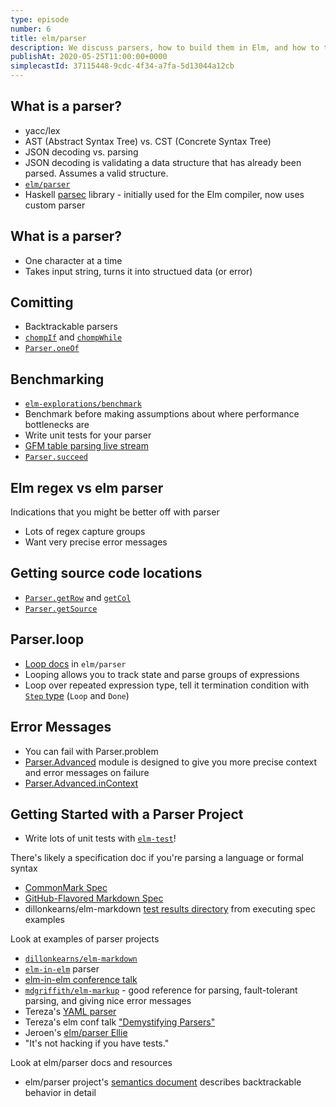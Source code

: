 ```yaml
---
type: episode
number: 6
title: elm/parser
description: We discuss parsers, how to build them in Elm, and how to try to make your error messages as nice as Elm's.
publishAt: 2020-05-25T11:00:00+0000
simplecastId: 37115448-9cdc-4f34-a7fa-5d13044a12cb
---
```


## What is a parser?

- yacc/lex
- AST (Abstract Syntax Tree) vs. CST (Concrete Syntax Tree)
- JSON decoding vs. parsing
- JSON decoding is validating a data structure that has already been parsed. Assumes a valid structure.
- [`elm/parser`](https://package.elm-lang.org/packages/elm/parser/latest/)
- Haskell [parsec](https://hackage.haskell.org/package/parsec) library - initially used for the Elm compiler, now uses custom parser

## What is a parser?

- One character at a time
- Takes input string, turns it into structued data (or error)

## Comitting 

- Backtrackable parsers
- [`chompIf`](https://package.elm-lang.org/packages/elm/parser/latest/Parser#chompIf) and [`chompWhile`](https://package.elm-lang.org/packages/elm/parser/latest/Parser#chompWhile)
- [`Parser.oneOf`](https://package.elm-lang.org/packages/elm/parser/latest/Parser#oneOf)

## Benchmarking

- [`elm-explorations/benchmark`](https://package.elm-lang.org/packages/elm-explorations/benchmark/latest/)
- Benchmark before making assumptions about where performance bottlenecks are
- Write unit tests for your parser
- [GFM table parsing live stream](https://www.youtube.com/watch?v=5Py9cKXMUrE)
- [`Parser.succeed`](https://package.elm-lang.org/packages/elm/parser/latest/Parser#succeed)

## Elm regex vs elm parser

Indications that you might be better off with parser

- Lots of regex capture groups
- Want very precise error messages

## Getting source code locations

- [`Parser.getRow`](https://package.elm-lang.org/packages/elm/parser/latest/Parser#getRow) and [`getCol`](https://package.elm-lang.org/packages/elm/parser/latest/Parser#getCol)
- [`Parser.getSource`](https://package.elm-lang.org/packages/elm/parser/latest/Parser#getSource)

## Parser.loop

- [Loop docs](https://package.elm-lang.org/packages/elm/parser/latest/Parser#loops) in `elm/parser`
- Looping allows you to track state and parse groups of expressions
- Loop over repeated expression type, tell it termination condition with [`Step` type](https://package.elm-lang.org/packages/elm/parser/latest/Parser#Step) (`Loop` and `Done`)

## Error Messages

- You can fail with Parser.problem
- [Parser.Advanced](https://package.elm-lang.org/packages/elm/parser/latest/Parser-Advanced) module is designed to give you more precise context and error messages on failure
- [Parser.Advanced.inContext](https://package.elm-lang.org/packages/elm/parser/latest/Parser-Advanced#inContext)

## Getting Started with a Parser Project

- Write lots of unit tests with [`elm-test`](https://package.elm-lang.org/packages/elm-explorations/test/latest/)!

There's likely a specification doc if you're parsing a language or formal syntax

- [CommonMark Spec](https://spec.commonmark.org/0.29)
- [GitHub-Flavored Markdown Spec](https://github.github.com/gfm/)
- dillonkearns/elm-markdown [test results directory](https://github.com/dillonkearns/elm-markdown/tree/master/test-results) from executing spec examples

Look at examples of parser projects

- [`dillonkearns/elm-markdown`](https://github.com/dillonkearns/elm-markdown)
- [`elm-in-elm`](https://github.com/elm-in-elm/compiler) parser
- [elm-in-elm conference talk](https://www.youtube.com/watch?v=62khGXfh8zg)
- [`mdgriffith/elm-markup`](https://github.com/mdgriffith/elm-markup) - good reference for parsing, fault-tolerant parsing, and giving nice error messages
- Tereza's [YAML parser](https://github.com/terezka/yaml/)
- Tereza's elm conf talk ["Demystifying Parsers"](https://www.youtube.com/watch?v=M9ulswr1z0E)
- Jeroen's [elm/parser Ellie](https://ellie-app.com/8L2MDB9t9vWa1)
- "It's not hacking if you have tests."

Look at elm/parser docs and resources

- elm/parser project's [semantics document](https://github.com/elm/parser/blob/master/semantics.md) describes backtrackable behavior in detail